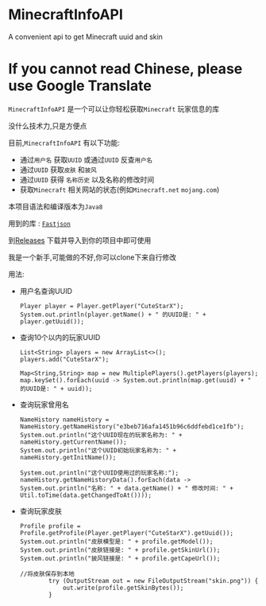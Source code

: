 # MinecraftInfoAPI
A convenient api to get Minecraft uuid and skin

If you cannot read Chinese, please use Google Translate
==

`MinecraftInfoAPI` 是一个可以让你轻松获取`Minecraft` 玩家信息的库

没什么技术力,只是方便点

目前,`MinecraftInfoAPI` 有以下功能:
- 通过`用户名` 获取`UUID` 或通过`UUID` 反查`用户名`
- 通过`UUID` 获取`皮肤` 和`披风` 
- 通过`UUID` 获得 `名称历史` 以及名称的修改时间
- 获取`Minecraft` 相关网站的状态(例如`Minecraft.net` `mojang.com`)

本项目语法和编译版本为`Java8`

用到的库 : [`Fastjson`](https://github.com/alibaba/fastjson)

到[Releases](https://github.com/MX233/MinecraftInfoAPI/releases) 下载并导入到你的项目中即可使用

我是一个新手,可能做的不好,你可以clone下来自行修改

用法:

- 用户名查询UUID
        
      Player player = Player.getPlayer("CuteStarX");
      System.out.println(player.getName() + " 的UUID是: " + player.getUuid());

- 查询10个以内的玩家UUID

      List<String> players = new ArrayList<>();
      players.add("CuteStarX");
      
      Map<String,String> map = new MultiplePlayers().getPlayers(players);
      map.keySet().forEach(uuid -> System.out.println(map.get(uuid) + " 的UUID是: " + uuid));
      
- 查询玩家曾用名
        
      NameHistory nameHistory = NameHistory.getNameHistory("e3beb716afa1451b96c6ddfebd1ce1fb");
      System.out.println("这个UUID现在的玩家名称为: " + nameHistory.getCurrentName());
      System.out.println("这个UUID初始玩家名称为: " + nameHistory.getInitName());
        
      System.out.println("这个UUID使用过的玩家名称:");
      nameHistory.getNameHistoryData().forEach(data -> System.out.println("名称: " + data.getName() + " 修改时间: " + Util.toTime(data.getChangedToAt())));

- 查询玩家皮肤

      Profile profile = Profile.getProfile(Player.getPlayer("CuteStarX").getUuid());
      System.out.println("皮肤模型是: " + profile.getModel());
      System.out.println("皮肤链接是: " + profile.getSkinUrl());
      System.out.println("披风链接是: " + profile.getCapeUrl());
      
      //将皮肤保存到本地
              try (OutputStream out = new FileOutputStream("skin.png")) {
                  out.write(profile.getSkinBytes());
              }